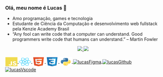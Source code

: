 ### Olá, meu nome é Lucas 👋

- Amo programação, games e tecnologia
- Estudante de Ciência da Computação e desenvolvimento web fullstack pela Kenzie Academy Brasil
- “Any fool can write code that a computer can understand. Good programmers write code that humans can understand.” – Martin Fowler
<div align="center">
  <a href="https://github.com/lucasgolle">
  <img height="180em" src="https://github-readme-stats.vercel.app/api?username=lucasgolle&show_icons=true&theme=cobalt&include_all_commits=true&count_private=true"/>
  <img height="180em" src="https://github-readme-stats.vercel.app/api/top-langs/?username=lucasgolle&layout=compact&langs_count=7&theme=cobalt"/>
 </div>
  
<div style="display: inline_block"><br>
  <img align="center" alt="lucasJs" height="30" width="40" src="https://raw.githubusercontent.com/devicons/devicon/master/icons/javascript/javascript-plain.svg">
  <img align="center" alt="lucasReact" height="30" width="40" src="https://raw.githubusercontent.com/devicons/devicon/master/icons/react/react-original.svg">
  <img align="center" alt="lucasHTML" height="30" width="40" src="https://raw.githubusercontent.com/devicons/devicon/master/icons/html5/html5-original.svg">
  <img align="center" alt="lucasCSS" height="30" width="40" src="https://raw.githubusercontent.com/devicons/devicon/master/icons/css3/css3-original.svg">
  <img align="center" alt="lucasPython" height="30" width="40" src="https://raw.githubusercontent.com/devicons/devicon/master/icons/python/python-original.svg">
  <img align="center" alt="lucasFigma" height="30" width="40" src="https://cdn.jsdelivr.net/gh/devicons/devicon/icons/figma/figma-original.svg" />
  <img align="center" alt="lucasGithub" height="30" width="40" src="https://cdn.jsdelivr.net/gh/devicons/devicon/icons/github/github-original.svg" />
  <img align="center" alt="lucasVscode" height="30" width="40" src="https://cdn.jsdelivr.net/gh/devicons/devicon/icons/vscode/vscode-original.svg" />

  </div>
  
  ##
